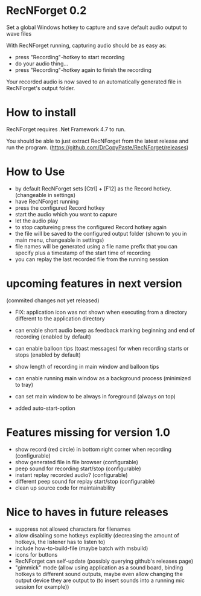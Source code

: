 # RecNForget 0.2
Set a global Windows hotkey to capture and save default audio output to wave files

With RecNForget running, capturing audio should be as easy as:
- press "Recording"-hotkey to start recording
- do your audio thing...
- press "Recording"-hotkey again to finish the recording

Your recorded audio is now saved to an automatically generated file in RecNForget's output folder.

# How to install
RecNForget requires .Net Framework 4.7 to run.

You should be able to just extract RecNForget from the latest release and run the program.
(https://github.com/DrCopyPaste/RecNForget/releases)

# How to Use
- by default RecNForget sets [Ctrl] + [F12] as the Record hotkey. (changeable in settings)
- have RecNForget running
- press the configured Record hotkey
- start the audio which you want to capure
- let the audio play
- to stop captureing press the configured Record hotkey again
- the file will be saved to the configured output folder (shown to you in main menu, changeable in settings)
- file names will be generated using a file name prefix that you can specify plus a timestamp of the start time of recording
- you can replay the last recorded file from the running session

# upcoming features in next version
(commited changes not yet released)
- FIX: application icon was not shown when executing from a directory different to the application directory

- can enable short audio beep as feedback marking beginning and end of recording (enabled by default)
- can enable balloon tips (toast messages) for when recording starts or stops (enabled by default)
- show length of recording in main window and balloon tips
- can enable running main window as a background process (minimized to tray)
- can set main window to be always in foreground (always on top)
- added auto-start-option

# Features missing for version 1.0
- show record (red circle) in bottom right corner when recording (configurable)
- show generated file in file browser (configurable)
- peep sound for recording start/stop (configurable)
- instant replay recorded audio? (configurable)
- different peep sound for replay start/stop (configurable)
- clean up source code for maintainability

# Nice to haves in future releases
- suppress not allowed characters for filenames
- allow disabling some hotkeys explicitly (decreasing the amount of hotkeys, the listener has to listen to)
- include how-to-build-file (maybe batch with msbuild)
- icons for buttons
- RecNForget can self-update (possibly querying github's releases page)
- "gimmick" mode (allow using application as a sound board, binding hotkeys to different sound outputs, maybe even allow changing the output device they are output to (to insert sounds into a running mic session for example))

